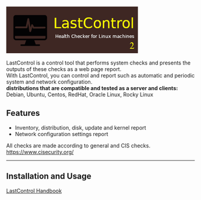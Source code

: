 ![alt text](images/lastcontrol_logo.png "LastControl")
<br>

LastControl is a control tool that performs system checks and presents the outputs of these checks as a web page report.<br>
With LastControl, you can control and report such as automatic and periodic system and network configuration.
<br>
**distributions that are compatible and tested as a server and clients:** <br>
Debian, Ubuntu, Centos, RedHat, Oracle Linux, Rocky Linux

## Features
- Inventory, distribution, disk, update and kernel report
- Network configuration settings report

All checks are made according to general and CIS checks.<br>
https://www.cisecurity.org/

---

## Installation and Usage
[LastControl Handbook](https://github.com/eesmer/LastControl/blob/main/LastControl-HandBook.md)
